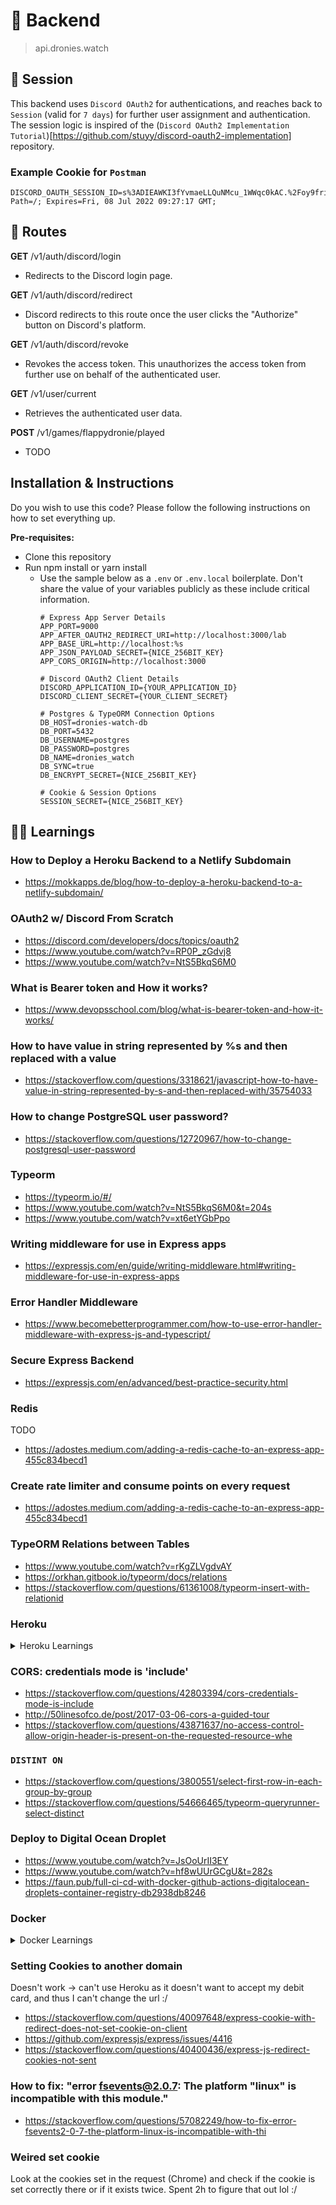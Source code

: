# 💾 Backend
> api.dronies.watch

## 🍪 Session

This backend uses `Discord OAuth2` for authentications,
and reaches back to `Session` (valid for `7 days`) 
for further user assignment and authentication.
The session logic is inspired of the (`Discord OAuth2 Implementation Tutorial`)[https://github.com/stuyy/discord-oauth2-implementation] repository.

### Example Cookie for `Postman`
```
DISCORD_OAUTH_SESSION_ID=s%3ADIEAWKI3fYvmaeLLQuNMcu_1WWqc0kAC.%2Foy9fri87cjVzjCTyuWVasqpZ2%2BngZMEsaE%2FdtMb6QQ; Path=/; Expires=Fri, 08 Jul 2022 09:27:17 GMT;
```

## 🚊 Routes

**GET** /v1/auth/discord/login
- Redirects to the Discord login page.

**GET** /v1/auth/discord/redirect
- Discord redirects to this route once the user clicks the "Authorize" button on Discord's platform.

**GET** /v1/auth/discord/revoke
- Revokes the access token. This unauthorizes the access token from further use on behalf of the authenticated user.

**GET** /v1/user/current
- Retrieves the authenticated user data.

**POST** /v1/games/flappydronie/played
- TODO

## Installation & Instructions
Do you wish to use this code?
Please follow the following instructions on how to set everything up.

**Pre-requisites:**
- Clone this repository
- Run npm install or yarn install
  - Use the sample below as a `.env` or `.env.local` boilerplate. 
    Don't share the value of your variables publicly as these include critical information.
    ```text
    # Express App Server Details
    APP_PORT=9000
    APP_AFTER_OAUTH2_REDIRECT_URI=http://localhost:3000/lab
    APP_BASE_URL=http://localhost:%s
    APP_JSON_PAYLOAD_SECRET={NICE_256BIT_KEY}
    APP_CORS_ORIGIN=http://localhost:3000
    
    # Discord OAuth2 Client Details
    DISCORD_APPLICATION_ID={YOUR_APPLICATION_ID}
    DISCORD_CLIENT_SECRET={YOUR_CLIENT_SECRET}
    
    # Postgres & TypeORM Connection Options
    DB_HOST=dronies-watch-db
    DB_PORT=5432
    DB_USERNAME=postgres
    DB_PASSWORD=postgres
    DB_NAME=dronies_watch
    DB_SYNC=true
    DB_ENCRYPT_SECRET={NICE_256BIT_KEY}
    
    # Cookie & Session Options
    SESSION_SECRET={NICE_256BIT_KEY}
    ```

## 👨‍🎓 Learnings

### How to Deploy a Heroku Backend to a Netlify Subdomain
- https://mokkapps.de/blog/how-to-deploy-a-heroku-backend-to-a-netlify-subdomain/

### OAuth2 w/ Discord From Scratch
- https://discord.com/developers/docs/topics/oauth2
- https://www.youtube.com/watch?v=RP0P_zGdvj8
- https://www.youtube.com/watch?v=NtS5BkqS6M0

### What is Bearer token and How it works?
- https://www.devopsschool.com/blog/what-is-bearer-token-and-how-it-works/

### How to have value in string represented by %s and then replaced with a value
- https://stackoverflow.com/questions/3318621/javascript-how-to-have-value-in-string-represented-by-s-and-then-replaced-with/35754033

### How to change PostgreSQL user password?
- https://stackoverflow.com/questions/12720967/how-to-change-postgresql-user-password

### Typeorm
- https://typeorm.io/#/
- https://www.youtube.com/watch?v=NtS5BkqS6M0&t=204s
- https://www.youtube.com/watch?v=xt6etYGbPpo

### Writing middleware for use in Express apps
- https://expressjs.com/en/guide/writing-middleware.html#writing-middleware-for-use-in-express-apps

### Error Handler Middleware
- https://www.becomebetterprogrammer.com/how-to-use-error-handler-middleware-with-express-js-and-typescript/

### Secure Express Backend
- https://expressjs.com/en/advanced/best-practice-security.html

### Redis
TODO
- https://adostes.medium.com/adding-a-redis-cache-to-an-express-app-455c834becd1

### Create rate limiter and consume points on every request
- https://adostes.medium.com/adding-a-redis-cache-to-an-express-app-455c834becd1

### TypeORM Relations between Tables
- https://www.youtube.com/watch?v=rKgZLVgdvAY
- https://orkhan.gitbook.io/typeorm/docs/relations
- https://stackoverflow.com/questions/61361008/typeorm-insert-with-relationid

### Heroku

<details>
<summary>Heroku Learnings</summary>

#### How to deploy multiple apps in monorepo with Heroku
- https://michaellin.me/deploy-multiple-apps-in-monorepo-to-heroku/

#### Deploying a PostgreSQL database on Heroku
- https://www.youtube.com/watch?v=80oty2v4HsE

#### Connect to Postgres Database from local end machine
```text
# Heroku Example
psql --host=ec2-34-255-225-151.eu-west-1.compute.amazonaws.com --port=5432 --username=htozchapbteyzi --password --dbname=dbuea1u652cemv

# Custom Server Example
psql --host=api.dronies.watch --port=5432 --username=postgres --password --dbname=dronies_watch
```

#### Unable to connect to Heroku Postgres
```
There was an error initializing DB: no pg_hba.conf entry for host "x", user "y", database "z", SSL off
```
https://community.n8n.io/t/unable-to-connect-to-heroku-postgres-in-0-104-0/4721

</details>

### CORS: credentials mode is 'include'
- https://stackoverflow.com/questions/42803394/cors-credentials-mode-is-include
- http://50linesofco.de/post/2017-03-06-cors-a-guided-tour
- https://stackoverflow.com/questions/43871637/no-access-control-allow-origin-header-is-present-on-the-requested-resource-whe

### `DISTINT ON`
- https://stackoverflow.com/questions/3800551/select-first-row-in-each-group-by-group
- https://stackoverflow.com/questions/54666465/typeorm-queryrunner-select-distinct

### Deploy to Digital Ocean Droplet
- https://www.youtube.com/watch?v=JsOoUrII3EY
- https://www.youtube.com/watch?v=hf8wUUrGCgU&t=282s
- https://faun.pub/full-ci-cd-with-docker-github-actions-digitalocean-droplets-container-registry-db2938db8246

### Docker

<details>
<summary>Docker Learnings</summary>

- Remove Images (Docker Images are like a Blueprint to Docker Containers)
  ```shell
  # Display all installed Docker Images
  docker images
  
  > REPOSITORY                        TAG       IMAGE ID       CREATED             SIZE
  > dronies-watch-server              latest    1be73bba1885   About an hour ago   1.04GB
  > node                              latest    14777a723ec4   34 hours ago        993MB
  > postgres                          latest    07e2ee723e2d   9 days ago          374MB
  
  # Remove Docker Image with the name 'x'
  docker rmi dronies-watch-server
  
  > Deleted: sha256:1be73bba18859b5b9cc18c65f9fc13af5024e6dc46d2156551a284bdf9dae8ca
  ```
- Connect to running Server
  ```bash
  docker exec -it container-name bash 
  ```

#### Node.js & Express
- https://www.youtube.com/watch?v=9zUHg7xjIqQ
- https://blog.morizyun.com/javascript/docker-dockerfile-basic-nodejs.html

#### Postgres
- https://hub.docker.com/_/postgres
- https://www.baeldung.com/ops/docker-attach-detach-container
- Start Postgres Docker Container
  ```shell
  # --name = Specify name of Postgres Docker Container
  # -e     = Specify environment variables (in this case the POSTGRES_PASSWORD)
  # -d     = Detach Docker Container (Starts the container, prints its id, and then returns to the shell prompt. Thus, we can continue with other tasks while the container continues to run in the background.)
  # -p     = Specify the port ([exposed port]:[internal port])
  docker run --name dronies-watch-postgres -e POSTGRES_PASSWORD=postgres -d -p 5000:5432 postgres
  ```
  
- Stop and Remove Postgres Docker Container
  ```shell
  # Show running Docker Containers
  docker ps
  
  > CONTAINER ID   IMAGE      COMMAND                  CREATED          STATUS          PORTS                    NAMES
  > a636127d2a35   postgres   "docker-entrypoint.s…"   14 minutes ago   Up 14 minutes   0.0.0.0:5432->5432/tcp   dronies-watch-postgres
  
  # Stop Docker Container with the ID 'x'
  # ('-t 0' to stop it immediately because the default shut down time is 10s)
  docker stop a636127d2a35 -t 0
  
  > a636127d2a35
  
  # Remove Docker Container with the ID 'x'
  docker rm a636127d2a35
  
  > a636127d2a35
  ```
  
- https://herewecode.io/blog/create-a-postgresql-database-using-docker-compose/
  
#### Docker Compose
- Run Docker Compose Script
  ```shell
  # Executes the docker-compose.yml script in the current folder in detached mode (-d)
  # [--build] checks if something has changed and if so build the images from scratch,
  # otherwise it would execute the existing images (if some where already built)
  docker-compose up --build -d
  ```
- Shut down Docker Container (that were created via the `docker-compose.yml` script) and remove them 
  ```shell
  docker-compose down
  ```
- https://codewithhugo.com/node-postgres-express-docker-compose/
- https://www.youtube.com/watch?v=A9bA5HpOk30

#### Build Docker Container
https://stackoverflow.com/questions/28996907/docker-build-requires-1-argument-see-docker-build-help
https://docs.docker.com/docker-hub/
```shell
# -t = Specifying the Name:Tag of the Docker Image
# . = Context (-> where to search for the Dockerfile)
docker build -t bennodev19/dronies-watch-backend:latest .
```

</details>

### Setting Cookies to another domain
Doesn't work -> can't use Heroku as it doesn't want to accept my debit card, and thus I can't change the url :/
- https://stackoverflow.com/questions/40097648/express-cookie-with-redirect-does-not-set-cookie-on-client
- https://github.com/expressjs/express/issues/4416
- https://stackoverflow.com/questions/40400436/express-js-redirect-cookies-not-sent

### How to fix: "error fsevents@2.0.7: The platform "linux" is incompatible with this module."
- https://stackoverflow.com/questions/57082249/how-to-fix-error-fsevents2-0-7-the-platform-linux-is-incompatible-with-thi

### Weired set cookie
Look at the cookies set in the request (Chrome)
and check if the cookie is set correctly there or if it exists twice.
Spent 2h to figure that out lol :/
